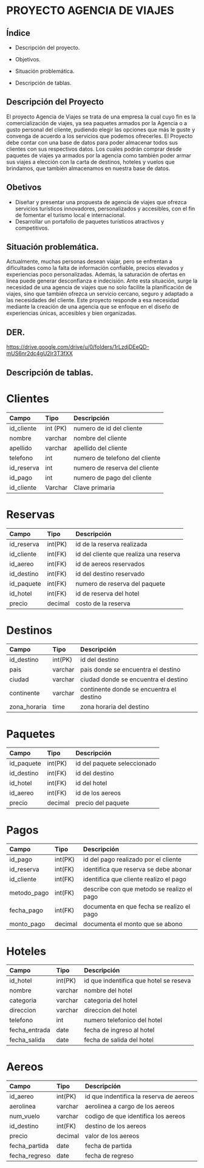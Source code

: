 
# PROYECTO AGENCIA DE VIAJES


## Índice
 - Descripción del proyecto.

- Objetivos.


- Situación problemática.



- Descripción de tablas.




## Descripción del Proyecto
El proyecto Agencia de Viajes se trata de una empresa la cual cuyo fin es la comercialización de
viajes, ya sea paquetes armados por la Agencia o a gusto personal del cliente, pudiendo elegir
las opciones que más le guste y convenga de acuerdo a los servicios que podemos ofrecerles.
El Proyecto debe contar con una base de datos para poder almacenar todos sus clientes con
sus respectivos datos. Los cuales podrán comprar desde paquetes de viajes ya armados por la
agencia como también poder armar sus viajes a elección con la carta de destinos, hoteles y
vuelos que brindamos, que también almacenamos en nuestra base de datos.
## Obetivos
- Diseñar y presentar una propuesta de agencia de viajes que ofrezca servicios turísticos innovadores, personalizados y accesibles, con el fin de fomentar el turismo local e internacional.
- Desarrollar un portafolio de paquetes turísticos atractivos y competitivos.
## Situación problemática.
Actualmente, muchas personas desean viajar, pero se enfrentan a dificultades como la falta de información confiable, precios elevados y experiencias poco personalizadas. Además, la saturación de ofertas en línea puede generar desconfianza e indecisión. Ante esta situación, surge la necesidad de una agencia de viajes que no solo facilite la planificación de viajes, sino que también ofrezca un servicio cercano, seguro y adaptado a las necesidades del cliente. Este proyecto responde a esa necesidad mediante la creación de una agencia que se enfoque en el diseño de experiencias únicas, accesibles y bien organizadas.
## DER.
https://drive.google.com/drive/u/0/folders/1rLzdjDEeQD-mUS6nr2dc4gU2lr3T3fXX
## Descripción de tablas.

#  Clientes


| Campo | Tipo    | Descripción               |
| :-------- | :------- | :------------------------- |
| id_cliente | int (PK)| numero de id del cliente|
| nombre| varchar   | nombre del cliente               |
| apellido | varchar |apellido del cliente |
| telefono | int | numero de telefono del cliente|
| id_reserva | int   | numero de reserva del cliente              |
| id_pago | int | numero de pago del cliente |
| id_cliente | Varchar | Clave primaria|

# Reservas

| Campo | Tipo    | Descripción               |
| :-------- | :------- | :------------------------- |
| id_reserva | int(PK) | id de la reserva realizada|
|id_cliente| int(FK) | id del cliente que realiza una reserva              |
| id_aereo | int(FK) |id de aereos reservados |
| id_destino | int(FK) | id del destino reservado|
| id_paquete | int(FK)   | numero de reserva del paquete             |
| id_hotel | int(FK) | id de reserva del hotel |
| precio | decimal | costo de la reserva|


# Destinos

| Campo | Tipo    | Descripción               |
| :-------- | :------- | :------------------------- |
| id_destino | int(PK) | id del destino|
|pais| varchar | pais donde se encuentra el destino               |
| ciudad | varchar |ciudad donde se encuentra el destino |
| continente | varchar | continente donde se encuentra el destino|
| zona_horaria | time   | zona horaria del destino          |

# Paquetes

| Campo | Tipo    | Descripción               |
| :-------- | :------- | :------------------------- |
| id_paquete | int(PK) | id del paquete seleccionado|
|id_destino| int(FK) | id del destino               |
| id_hotel| int(FK) |id del hotel|
| id_aereo | int(FK) | id de los aereos|
| precio | decimal   | precio del paquete       |

# Pagos

| Campo | Tipo    | Descripción               |
| :-------- | :------- | :------------------------- |
| id_pago | int(PK) | id del pago realizado por el cliente|
| id_reserva | int(FK) | identifica que reserva se debe abonar|
|id_cliente| int(FK) | identifica que cliente realizo el pago             |
| metodo_pago| int(FK) |describe con que metodo se realizo el pago|
| fecha_pago | int(FK) |documenta en que fecha se realizo el pago|
| monto_pago | decimal   | documenta el monto que se abono      |


# Hoteles

| Campo | Tipo    | Descripción               |
| :-------- | :------- | :------------------------- |
| id_hotel | int(PK) | id que indentifica que hotel se reseva|
|nombre | varchar | nombre del hotel|
|categoria|varchar  | categoria del hotel             |
| direccion| varchar |direccion del hotel|
| telefono | int |numero telefonico del hotel|
| fecha_entrada| date  | fecha de ingreso al hotel
| fecha_salida| date  | fecha de salida del hotel

# Aereos

| Campo | Tipo    | Descripción               |
| :-------- | :------- | :------------------------- |
| id_aereo | int(PK) | id que indentifica la reserva de aereos|
|aerolinea | varchar | aerolinea a cargo de los aereos|
|num_vuelo|varchar  | codigo de que identifica los aereos             |
| id_destino| int(FK) |destino de los aereos|
| precio | decimal |valor de los aereos|
| fecha_partida| date  | fecha de partida
| fecha_regreso| date  | fecha de regreso

